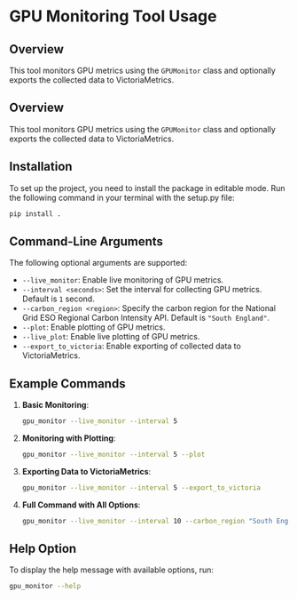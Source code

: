 # GPU Monitoring Tool Usage

## Overview

This tool monitors GPU metrics using the `GPUMonitor` class and optionally exports the collected data to VictoriaMetrics. 

## Overview

This tool monitors GPU metrics using the `GPUMonitor` class and optionally exports the collected data to VictoriaMetrics. 

## Installation

To set up the project, you need to install the package in editable mode. Run the following command in your terminal with the setup.py file:

```bash
pip install .
```

## Command-Line Arguments

The following optional arguments are supported:

- `--live_monitor`: Enable live monitoring of GPU metrics.
- `--interval <seconds>`: Set the interval for collecting GPU metrics. Default is `1` second.
- `--carbon_region <region>`: Specify the carbon region for the National Grid ESO Regional Carbon Intensity API. Default is `"South England"`.
- `--plot`: Enable plotting of GPU metrics.
- `--live_plot`: Enable live plotting of GPU metrics.
- `--export_to_victoria`: Enable exporting of collected data to VictoriaMetrics.

## Example Commands

1. **Basic Monitoring**:
   ```bash
   gpu_monitor --live_monitor --interval 5
   ```

2. **Monitoring with Plotting**:
   ```bash
   gpu_monitor --live_monitor --interval 5 --plot
   ```

3. **Exporting Data to VictoriaMetrics**:
   ```bash
   gpu_monitor --live_monitor --interval 5 --export_to_victoria
   ```

4. **Full Command with All Options**:
   ```bash
   gpu_monitor --live_monitor --interval 10 --carbon_region "South England" --plot --live_plot --export_to_victoria
   ```

## Help Option

To display the help message with available options, run:

```bash
gpu_monitor --help
```